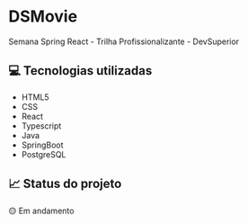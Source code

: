# DSMovie
Semana Spring React - Trilha Profissionalizante - DevSuperior

## 💻 Tecnologias utilizadas
- HTML5
- CSS
- React
- Typescript
- Java
- SpringBoot
- PostgreSQL

## 📈 Status do projeto
🟡 Em andamento
